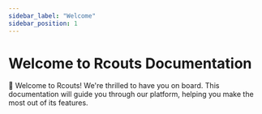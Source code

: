 ```yaml
---
sidebar_label: "Welcome"
sidebar_position: 1
---
```


# Welcome to Rcouts Documentation

🚀 Welcome to Rcouts! We're thrilled to have you on board. This documentation will guide you through our platform, helping you make the most out of its features.
